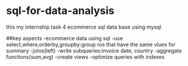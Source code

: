 # sql-for-data-analysis
this my internship task 4 ecommerce sql data base using mysql

##key aspects
-ecommerce data using sql
-use select,where,orderby,groupby:group ros that have the same vlues for summary
-joins(left)
-write subqueries:invoice date, country
-aggregate functions(sum,avg)
-create views
-optimize queries with indexes
